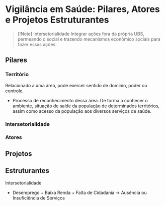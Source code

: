 # Vigilância em Saúde: Pilares, Atores e Projetos Estruturantes
>[!Note] Intersetorialidade
>Integrar ações fora da própria UBS, permeando o social e trazendo mecanismos econômico sociais para fazer essas ações.

## Pilares
### Território
Relacionado a uma área, pode exercer sentido de domínio, poder ou controle. 
- Processo de reconhecimento dessa área. De forma a conhecer o ambiente, situação de saíde da população de determinados territórios, assim como acesso da população aos diversos serviços de saúde.

### Intersetorialidade

### Atores


## Projetos


## Estruturantes



Intersetorialidade
- Desemprego + Baixa Renda + Falta de Cidadania -> Ausência ou Insuficiência de Serviços